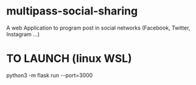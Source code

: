 # multipass-social-sharing
A web Application to program post in social networks (Facebook, Twitter, Instagram ...)


# TO LAUNCH (linux WSL)

python3 -m flask run --port=3000
